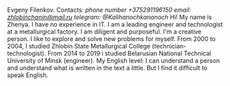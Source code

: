 Evgeny Filenkov.
Contacts: *phone number +375291196150*                                                                                                                                        *email: zhlobinchanin@mail.ru*                                                                                                                                            *telegram: @Kalihanochkananoch*
Hi! My name is Zhenya. I have no experience in IT. I am a leading engineer and technologist at a metallurgical factory. I am diligent and purposeful. I'm a creative person. I like to explore and solve new problems for myself.
From 2000 to 2004, I studied Zhlobin State Metallurgical College (teсhnician-technologist).                                                                                      From 2014 to 2019 i studied Belarusian National Technical University of Minsk (engineer).
My English level: I can understand a person and understand what is written in the text a little. But I find it difficult to speak English.
